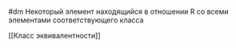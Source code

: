 #dm 
Некоторый элемент находящийся в отношении R со всеми элементами соответствующего класса

[[Класс эквивалентности]]